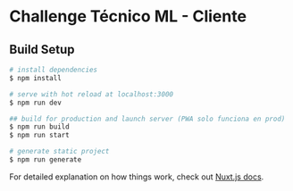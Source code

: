 # Challenge Técnico ML - Cliente

## Build Setup

```bash
# install dependencies
$ npm install

# serve with hot reload at localhost:3000
$ npm run dev

## build for production and launch server (PWA solo funciona en prod)
$ npm run build
$ npm run start

# generate static project
$ npm run generate
```

For detailed explanation on how things work, check out [Nuxt.js docs](https://nuxtjs.org).
